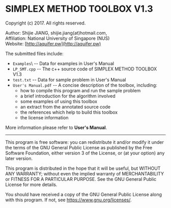 # SIMPLEX METHOD TOOLBOX V1.3
Copyright (c) 2017. All rights reserved.

Author: Shijie JIANG, shijie.jiang(at)hotmail.com,    
Affiliation: National University of Singapore (NUS)     
Website: [http://aquifer.pw](http://aquifer.pw)

The submitted files include:

* `Examples`\ -- Data for examples in User's Manual
* `LP_SMT.cpp` -- The c++ source code of SIMPLEX METHOD TOOLBOX V1.3
* `test.txt` -- Data for sample problem in User's Manual
* `User's Manual.pdf` -- A concise description of the toolbox, including:
  - how to compile this program and run the sample problem
  - a brief introduction for the algorithm involved
  - some examples of using this toolbox
  - an extract from the annotated source code
  - the references which help to build this toolbox
  - the license information

More information please refer to **User's Manual**.

----
This program is free software: you can redistribute it and/or modify it under the terms of the GNU General Public License as published by the Free Software Foundation, either version 3 of the License, or (at your option) any later version.

This program is distributed in the hope that it will be useful, but WITHOUT ANY WARRANTY; without even the implied warranty of MERCHANTABILITY or FITNESS FOR A PARTICULAR PURPOSE. See the GNU General Public License for more details.

You should have received a copy of the GNU General Public License along with this program. If not, see <https://www.gnu.org/licenses/>.